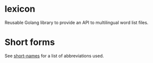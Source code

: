 # lexicon
Reusable Golang library to provide an API to multilingual word list files.

# Short forms
See [short-names](https://www.github.com/BluntSporks/short-names) for a list of abbreviations used.
